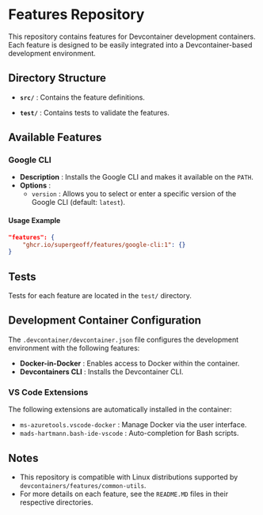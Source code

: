 # Features Repository

This repository contains features for Devcontainer development containers. Each feature is designed to be easily integrated into a Devcontainer-based development environment.

## Directory Structure

- **`src/`** : Contains the feature definitions.

- **`test/`** : Contains tests to validate the features.


## Available Features

### Google CLI

- **Description** : Installs the Google CLI and makes it available on the `PATH`.
- **Options** :
  - `version` : Allows you to select or enter a specific version of the Google CLI (default: `latest`).

#### Usage Example

```json
"features": {
    "ghcr.io/supergeoff/features/google-cli:1": {}
}
```

## Tests

Tests for each feature are located in the `test/` directory.

## Development Container Configuration

The `.devcontainer/devcontainer.json` file configures the development environment with the following features:
- **Docker-in-Docker** : Enables access to Docker within the container.
- **Devcontainers CLI** : Installs the Devcontainer CLI.

### VS Code Extensions

The following extensions are automatically installed in the container:
- `ms-azuretools.vscode-docker` : Manage Docker via the user interface.
- `mads-hartmann.bash-ide-vscode` : Auto-completion for Bash scripts.

## Notes

- This repository is compatible with Linux distributions supported by `devcontainers/features/common-utils`.
- For more details on each feature, see the `README.MD` files in their respective directories.